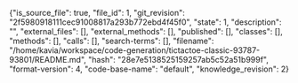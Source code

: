 {"is_source_file": true, "file_id": 1, "git_revision": "2f5980918111cec91008817a293b772ebd4f45f0", "state": 1, "description": "", "external_files": [], "external_methods": [], "published": [], "classes": [], "methods": [], "calls": [], "search-terms": [], "filename": "/home/kavia/workspace/code-generation/tictactoe-classic-93787-93801/README.md", "hash": "28e7e5138525159257ab5c52a51b999f", "format-version": 4, "code-base-name": "default", "knowledge_revision": 2}